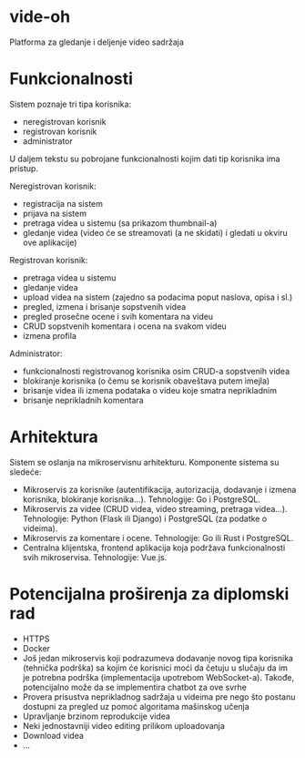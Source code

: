 # vide-oh
Platforma za gledanje i deljenje video sadržaja

# Funkcionalnosti
Sistem poznaje tri tipa korisnika:
- neregistrovan korisnik
- registrovan korisnik
- administrator

U daljem tekstu su pobrojane funkcionalnosti kojim dati tip korisnika ima pristup.

Neregistrovan korisnik:
- registracija na sistem
- prijava na sistem
- pretraga videa u sistemu (sa prikazom thumbnail-a)
- gledanje videa (video će se streamovati (a ne skidati) i gledati u okviru ove aplikacije)

Registrovan korisnik:
- pretraga videa u sistemu
- gledanje videa
- upload videa na sistem (zajedno sa podacima poput naslova, opisa i sl.)
- pregled, izmena i brisanje sopstvenih videa
- pregled prosečne ocene i svih komentara na videu
- CRUD sopstvenih komentara i ocena na svakom videu
- izmena profila

Administrator:
- funkcionalnosti registrovanog korisnika osim CRUD-a sopstvenih videa
- blokiranje korisnika (o čemu se korisnik obaveštava putem imejla)
- brisanje videa ili izmena podataka o videu koje smatra neprikladnim
- brisanje neprikladnih komentara

# Arhitektura
Sistem se oslanja na mikroservisnu arhitekturu.
Komponente sistema su sledeće:
- Mikroservis za korisnike (autentifikacija, autorizacija, dodavanje i izmena korisnika, blokiranje korisnika...). Tehnologije: Go i PostgreSQL.
- Mikroservis za videe (CRUD videa, video streaming, pretraga videa...). Tehnologije: Python (Flask ili Django) i PostgreSQL (za podatke o videima).
- Mikroservis za komentare i ocene. Tehnologije: Go ili Rust i PostgreSQL.
- Centralna klijentska, frontend aplikacija koja podržava funkcionalnosti svih mikroservisa. Tehnologije: Vue.js.

# Potencijalna proširenja za diplomski rad
- HTTPS
- Docker
- Još jedan mikroservis koji podrazumeva dodavanje novog tipa korisnika (tehnička podrška) sa kojim će korisnici moći da četuju u slučaju da im je potrebna podrška (implementacija upotrebom WebSocket-a). Takođe, potencijalno može da se implementira chatbot za ove svrhe
- Provera prisustva neprikladnog sadržaja u videima pre nego što postanu dostupni za pregled uz pomoć algoritama mašinskog učenja
- Upravljanje brzinom reprodukcije videa 
- Neki jednostavniji video editing prilikom uploadovanja
- Download videa
- ...

